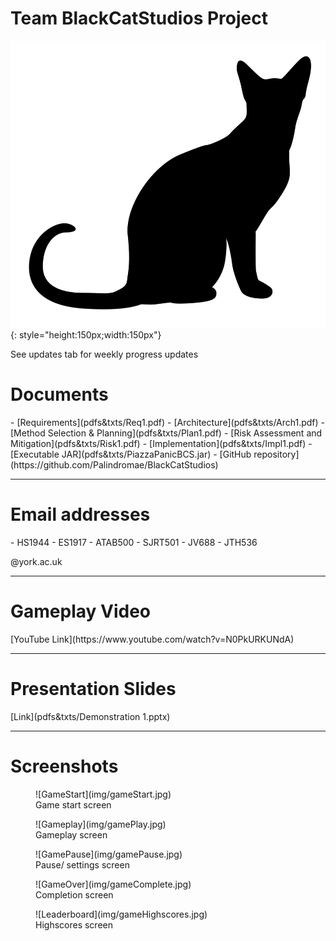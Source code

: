 # Team BlackCatStudios Project 
![testcat](img/blackCat.png){: style="height:150px;width:150px"}

See updates tab for weekly progress updates


<h1>Documents</h1>
- [Requirements](pdfs&txts/Req1.pdf)
- [Architecture](pdfs&txts/Arch1.pdf)
- [Method Selection & Planning](pdfs&txts/Plan1.pdf)
- [Risk Assessment and Mitigation](pdfs&txts/Risk1.pdf)
- [Implementation](pdfs&txts/Impl1.pdf)
- [Executable JAR](pdfs&txts/PiazzaPanicBCS.jar)
- [GitHub repository](https://github.com/Palindromae/BlackCatStudios)
<hr>
<h1>Email addresses</h1>
- HS1944
- ES1917
- ATAB500
- SJRT501
- JV688
- JTH536

@york.ac.uk

<hr>
<h1>Gameplay Video</h1>
[YouTube Link](https://www.youtube.com/watch?v=N0PkURKUNdA)
<hr>
<h1>Presentation Slides</h1>
[Link](pdfs&txts/Demonstration 1.pptx)
<hr>
<h1>Screenshots</h1>
<figure markdown>
  ![GameStart](img/gameStart.jpg)
  <figcaption>Game start screen</figcaption>
 </figure>
 
<figure markdown>
  ![Gameplay](img/gamePlay.jpg)
  <figcaption>Gameplay screen</figcaption>
</figure>

<figure markdown>
  ![GamePause](img/gamePause.jpg)
  <figcaption>Pause/ settings screen</figcaption>
</figure>

<figure markdown>
  ![GameOver](img/gameComplete.jpg)
  <figcaption>Completion screen</figcaption>
</figure>

<figure markdown>
  ![Leaderboard](img/gameHighscores.jpg)
  <figcaption>Highscores screen</figcaption>
</figure>

